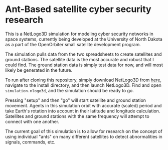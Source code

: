 # Ant-Based satellite cyber security research
This is a NetLogo3D simulation for modeling cyber security networks in space systems, currently being developed at the
University of North Dakota as a part of the OpenOrbiter small satellite development program.

The simulation pulls data from the two spreadsheets to create satellites and ground stations. The satellite data is the most accurate and robust that I could find.
The ground station data is simply test data for now, and will most likely be generated in the future.

To run after cloning this repository, simply download NetLogo3D from [here](https://ccl.northwestern.edu/netlogo/), navigate to the install directory, and then launch NetLogo3D.
Find and open `simulation.nlogo3d`, and the simulation should be ready to go. 

Pressing "setup" and then "go" will start satellite and ground station movement. 
Agents in this simulation orbit with accurate (scaled) period and take Earth's rotation into account in their latitude and longitude calculation.
Satellites and ground stations with the same frequency will attempt to connect with one another.

The current goal of this simulation is to allow for research on the concept of using individual "ants" on many different satellites to detect abnormalities
in signals, commands, etc.
